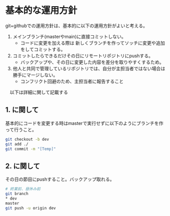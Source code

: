 # 基本的な運用方針

 git+githubでの運用方針は、基本的に以下の運用方針がよいと考える。  
 1. メインブランチ(masterやmain)に直接コミットしない。  
    -  コードに変更を加える際は 新しくブランチを作ってソッチに変更や追加をしてコミットする。  
 1. コミットしたらできるだけその日にリモートリポジトリにpushする。  
    - バックアップや、その日に変更した内容を差分を取りやすくするため。  
 2. 他人と共同で管理しているリポジトリでは、自分が主担当者ではない場合は勝手にマージしない。  
    - コンフリクト回避のため、主担当者に報告すること

　以下は詳細に関して記載する

## 1. に関して

 基本的にコードを変更する時はmasterで実行せずに以下のようにブランチを作って行うこと。  

 ```bash
 git checkout -b dev
 git add ./
 git commit -m "[Temp]"
 ```


## 2. に関して

 その日の節目にpushすること。バックアップ取れる。　　

 ```bash
 # 終業前、昼休み前
 git branch
 * dev
 master
 git push -u origin dev
 ```

